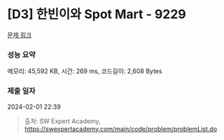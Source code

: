 # [D3] 한빈이와 Spot Mart - 9229 

[문제 링크](https://swexpertacademy.com/main/code/problem/problemDetail.do?contestProbId=AW8Wj7cqbY0DFAXN) 

### 성능 요약

메모리: 45,592 KB, 시간: 269 ms, 코드길이: 2,608 Bytes

### 제출 일자

2024-02-01 22:39



> 출처: SW Expert Academy, https://swexpertacademy.com/main/code/problem/problemList.do